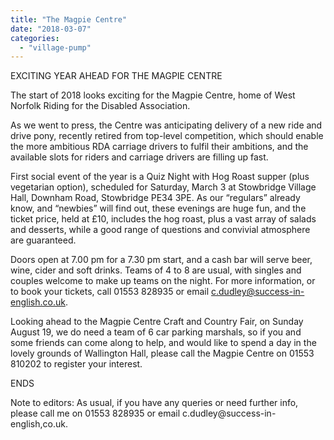 ```yaml
---
title: "The Magpie Centre"
date: "2018-03-07"
categories: 
  - "village-pump"
---
```


EXCITING YEAR AHEAD FOR THE MAGPIE CENTRE

The start of 2018 looks exciting for the Magpie Centre, home of West Norfolk Riding for the Disabled Association.

As we went to press, the Centre was anticipating delivery of a new ride and drive pony, recently retired from top-level competition, which should enable the more ambitious RDA carriage drivers to fulfil their ambitions, and the available slots for riders and carriage drivers are filling up fast.

First social event of the year is a Quiz Night with Hog Roast supper (plus vegetarian option), scheduled for Saturday, March 3 at Stowbridge Village Hall, Downham Road, Stowbridge PE34 3PE. As our “regulars” already know, and “newbies” will find out, these evenings are huge fun, and the ticket price, held at £10, includes the hog roast, plus a vast array of salads and desserts, while a good range of questions and convivial atmosphere are guaranteed.

Doors open at 7.00 pm for a 7.30 pm start, and a cash bar will serve beer, wine, cider and soft drinks. Teams of 4 to 8 are usual, with singles and couples welcome to make up teams on the night. For more information, or to book your tickets, call 01553 828935 or email c.dudley@success-in-english.co.uk.

Looking ahead to the Magpie Centre Craft and Country Fair, on Sunday August 19, we do need a team of 6 car parking marshals, so if you and some friends can come along to help, and would like to spend a day in the lovely grounds of Wallington Hall, please call the Magpie Centre on 01553 810202 to register your interest.

ENDS

Note to editors: As usual, if you have any queries or need further info, please call me on 01553 828935 or email c.dudley@success-in-english,co.uk.

